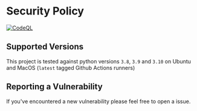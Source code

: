# Security Policy

[![CodeQL](https://github.com/SauravMaheshkar/Graph-Property-Prediction/actions/workflows/codeql-analysis.yml/badge.svg)](https://github.com/SauravMaheshkar/Graph-Property-Prediction/actions/workflows/codeql-analysis.yml)

## Supported Versions

This project is tested against python versions `3.8`, `3.9` and `3.10` on Ubuntu and MacOS (`latest` tagged Github Actions runners)

## Reporting a Vulnerability

If you've encountered a new vulnerability please feel free to open a issue.
